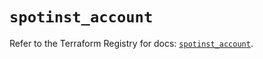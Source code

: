 # `spotinst_account`

Refer to the Terraform Registry for docs: [`spotinst_account`](https://registry.terraform.io/providers/spotinst/spotinst/1.182.0/docs/resources/account).
